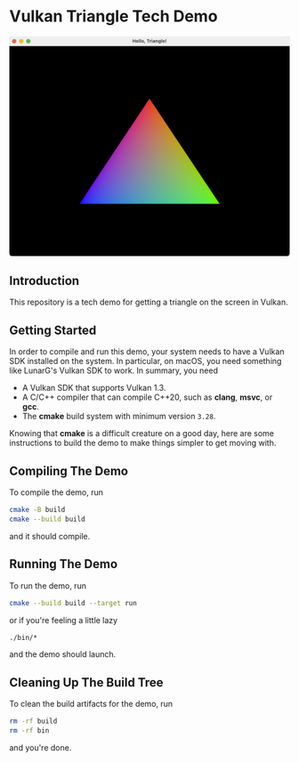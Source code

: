 # Vulkan Triangle Tech Demo

![Screenshot](readme.png)

## Introduction
This repository is a tech demo for getting a triangle on the screen in Vulkan.

## Getting Started
In order to compile and run this demo, your system needs to have a Vulkan
SDK installed on the system. In particular, on macOS, you need something
like LunarG's Vulkan SDK to work. In summary, you need

* A Vulkan SDK that supports Vulkan 1.3.
* A C/C++ compiler that can compile C++20, such as **clang**, **msvc**, or **gcc**.
* The **cmake** build system with minimum version `3.28`.

Knowing that **cmake** is a difficult creature on a good day, here are some
instructions to build the demo to make things simpler to get moving with.

## Compiling The Demo

To compile the demo, run

```bash
cmake -B build
cmake --build build
```

and it should compile.

## Running The Demo

To run the demo, run
```bash
cmake --build build --target run
```
or if you're feeling a little lazy
```bash
./bin/*
```

and the demo should launch.

## Cleaning Up The Build Tree

To clean the build artifacts for the demo, run

```bash
rm -rf build
rm -rf bin
```

and you're done.
